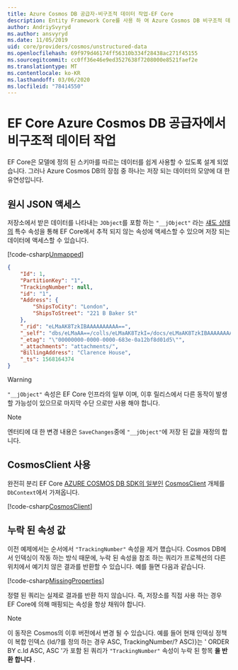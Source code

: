 ```yaml
---
title: Azure Cosmos DB 공급자-비구조적 데이터 작업-EF Core
description: Entity Framework Core를 사용 하 여 Azure Cosmos DB 비구조적 데이터로 작업 하는 방법
author: AndriySvyryd
ms.author: ansvyryd
ms.date: 11/05/2019
uid: core/providers/cosmos/unstructured-data
ms.openlocfilehash: 69f979d46174ff56310b334f28438ac271f45155
ms.sourcegitcommit: cc0ff36e46e9ed3527638f7208000e8521faef2e
ms.translationtype: MT
ms.contentlocale: ko-KR
ms.lasthandoff: 03/06/2020
ms.locfileid: "78414550"
---
```

# <a name="working-with-unstructured-data-in-ef-core-azure-cosmos-db-provider"></a>EF Core Azure Cosmos DB 공급자에서 비구조적 데이터 작업

EF Core은 모델에 정의 된 스키마를 따르는 데이터를 쉽게 사용할 수 있도록 설계 되었습니다. 그러나 Azure Cosmos DB의 장점 중 하나는 저장 되는 데이터의 모양에 대 한 유연성입니다.

## <a name="accessing-the-raw-json"></a>원시 JSON 액세스

저장소에서 받은 데이터를 나타내는 `JObject`를 포함 하는 `"__jObject"` 라는 [섀도 상태의](../../modeling/shadow-properties.md) 특수 속성을 통해 EF Core에서 추적 되지 않는 속성에 액세스할 수 있으며 저장 되는 데이터에 액세스할 수 있습니다.

[!code-csharp[Unmapped](../../../../samples/core/Cosmos/UnstructuredData/Sample.cs?highlight=23,24&name=Unmapped)]

``` json
{
    "Id": 1,
    "PartitionKey": "1",
    "TrackingNumber": null,
    "id": "1",
    "Address": {
        "ShipsToCity": "London",
        "ShipsToStreet": "221 B Baker St"
    },
    "_rid": "eLMaAK8TzkIBAAAAAAAAAA==",
    "_self": "dbs/eLMaAA==/colls/eLMaAK8TzkI=/docs/eLMaAK8TzkIBAAAAAAAAAA==/",
    "_etag": "\"00000000-0000-0000-683e-0a12bf8d01d5\"",
    "_attachments": "attachments/",
    "BillingAddress": "Clarence House",
    "_ts": 1568164374
}
```

> [!WARNING]
> `"__jObject"` 속성은 EF Core 인프라의 일부 이며, 이후 릴리스에서 다른 동작이 발생할 가능성이 있으므로 마지막 수단 으로만 사용 해야 합니다.

> [!NOTE]
> 엔터티에 대 한 변경 내용은 `SaveChanges`중에 `"__jObject"`에 저장 된 값을 재정의 합니다.

## <a name="using-cosmosclient"></a>CosmosClient 사용

완전히 분리 EF Core [AZURE COSMOS DB SDK의 일부인](/azure/cosmos-db/sql-api-get-started) [CosmosClient](/dotnet/api/Microsoft.Azure.Cosmos.CosmosClient) 개체를 `DbContext`에서 가져옵니다.

[!code-csharp[CosmosClient](../../../../samples/core/Cosmos/UnstructuredData/Sample.cs?highlight=3&name=CosmosClient)]

## <a name="missing-property-values"></a>누락 된 속성 값

이전 예제에서는 순서에서 `"TrackingNumber"` 속성을 제거 했습니다. Cosmos DB에서 인덱싱이 작동 하는 방식 때문에, 누락 된 속성을 참조 하는 쿼리가 프로젝션의 다른 위치에서 예기치 않은 결과를 반환할 수 있습니다. 예를 들면 다음과 같습니다.

[!code-csharp[MissingProperties](../../../../samples/core/Cosmos/UnstructuredData/Sample.cs?name=MissingProperties)]

정렬 된 쿼리는 실제로 결과를 반환 하지 않습니다. 즉, 저장소를 직접 사용 하는 경우 EF Core에 의해 매핑되는 속성을 항상 채워야 합니다.

> [!NOTE]
> 이 동작은 Cosmos의 이후 버전에서 변경 될 수 있습니다. 예를 들어 현재 인덱싱 정책이 복합 인덱스 {Id/?를 정의 하는 경우 ASC, TrackingNumber/? ASC)}는 ' ORDER BY c.Id ASC, ASC '가 포함 된 쿼리가 `"TrackingNumber"` 속성이 누락 된 항목 __을 반환 합니다__ .
